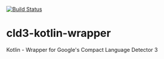 [![Build Status](https://travis-ci.com/ntedgi/cld3-kotlin-wrapper.svg?branch=master)](https://travis-ci.com/ntedgi/cld3-kotlin-wrapper)

# cld3-kotlin-wrapper
Kotlin - Wrapper for Google's Compact Language Detector 3
